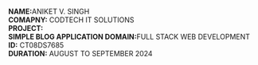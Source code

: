 <b>NAME:</b>ANIKET V. SINGH <br><b> COMAPNY:</b> CODTECH IT SOLUTIONS <br><b>PROJECT:</b><br><b> SIMPLE BLOG APPLICATION DOMAIN:</b>FULL STACK WEB DEVELOPMENT <br><b>ID:</b> CT08DS7685 <br><b>DURATION:</b> AUGUST TO SEPTEMBER 2024
